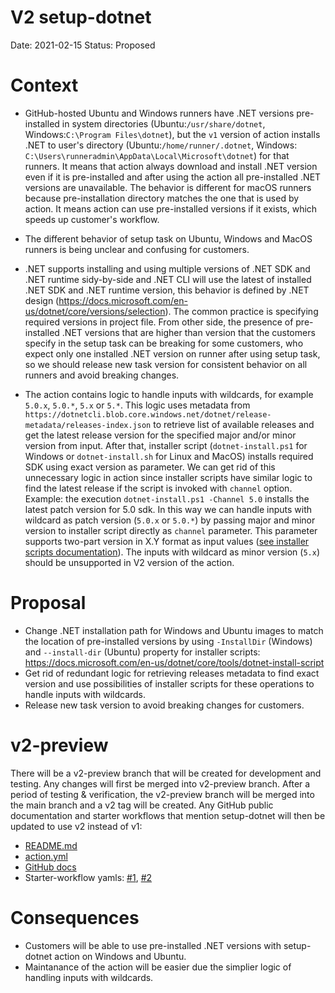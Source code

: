 # V2 setup-dotnet

Date: 2021-02-15
Status: Proposed

# Context
- GitHub-hosted Ubuntu and Windows runners have .NET versions pre-installed in system directories (Ubuntu:`/usr/share/dotnet`, Windows:`C:\Program Files\dotnet`), but the `v1` version of action installs .NET to user's directory (Ubuntu:`/home/runner/.dotnet`, Windows: `C:\Users\runneradmin\AppData\Local\Microsoft\dotnet`) for that runners. It means that action always download and install .NET version even if it is pre-installed and after using the action all pre-installed .NET versions are unavailable.
The behavior is different for macOS runners because pre-installation directory matches the one that is used by action. It means action can use pre-installed versions if it exists, which speeds up customer's workflow.

- The different behavior of setup task on Ubuntu, Windows and MacOS runners is being unclear and confusing for customers.

- .NET supports installing and using multiple versions of .NET SDK and .NET runtime sidy-by-side and .NET CLI will use the latest of installed .NET SDK and .NET runtime version, this behavior is defined by .NET design (https://docs.microsoft.com/en-us/dotnet/core/versions/selection). The common practice is specifying required versions in project file. From other side, the presence of pre-installed .NET versions that are higher than version that the customers specify in the setup task can be breaking for some customers, who expect only one installed .NET version on runner after using setup task, so we should release new task version for consistent behavior on all runners and avoid breaking changes.

- The action contains logic to handle inputs with wildcards, for example `5.0.x`, `5.0.*`, `5.x` or `5.*`. This logic uses metadata from `https://dotnetcli.blob.core.windows.net/dotnet/release-metadata/releases-index.json` to retrieve list of available releases and get the latest release version for the specified major and/or minor version from input. After that, installer script (`dotnet-install.ps1` for Windows or `dotnet-install.sh` for Linux and MacOS) installs required SDK using exact version as parameter. We can get rid of this unnecessary logic in action since installer scripts have similar logic to find the latest release if the script is invoked with `channel` option. Example: the execution `dotnet-install.ps1 -Channel 5.0` installs the latest patch version for 5.0 sdk. In this way we can handle inputs with wildcard as patch version (`5.0.x` or `5.0.*`) by passing major and minor version to installer script directly as `channel` parameter. This parameter supports two-part version in X.Y format as input values ([see installer scripts documentation](https://docs.microsoft.com/en-us/dotnet/core/tools/dotnet-install-script)). The inputs with wildcard as minor version (`5.x`) should be unsupported in V2 version of the action.

# Proposal
- Change .NET installation path for Windows and Ubuntu images to match the location of pre-installed versions by using `-InstallDir` (Windows) and `--install-dir` (Ubuntu) property for installer scripts:
https://docs.microsoft.com/en-us/dotnet/core/tools/dotnet-install-script
- Get rid of redundant logic for retrieving releases metadata to find exact version and use possibilities of installer scripts for these operations to handle inputs with wildcards.
- Release new task version to avoid breaking changes for customers.

# v2-preview
There will be a v2-preview branch that will be created for development and testing. Any changes will first be merged into v2-preview branch. After a period of testing & verification, the v2-preview branch will be merged into the main branch and a v2 tag will be created. Any GitHub public documentation and starter workflows that mention setup-dotnet will then be updated to use v2 instead of v1:
- [README.md](https://github.com/actions/setup-dotnet/blob/main/README.md)
- [action.yml](https://github.com/actions/setup-dotnet/blob/main/action.yml)
- [GitHub docs](https://docs.github.com/en/actions/guides/building-and-testing-net#using-a-specific-net-version)
- Starter-workflow yamls: [#1](https://github.com/actions/starter-workflows/blob/main/ci/dotnet.yml#L17), [#2](https://github.com/actions/starter-workflows/blob/main/ci/dotnet-desktop.yml#L72)

# Consequences
- Customers will be able to use pre-installed .NET versions with setup-dotnet action on Windows and Ubuntu.
- Maintanance of the action will be easier due the simplier logic of handling inputs with wildcards.